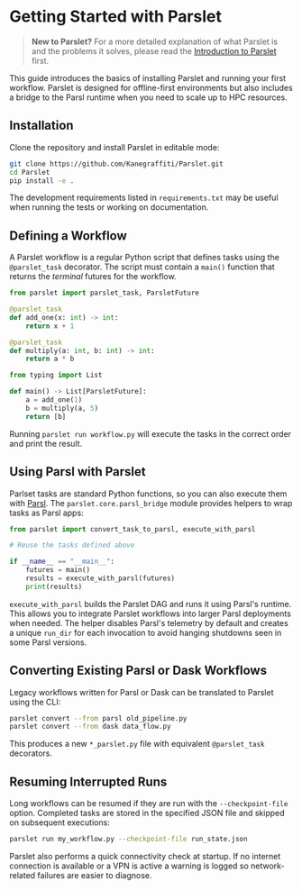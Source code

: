 # Getting Started with Parslet

> **New to Parslet?** For a more detailed explanation of what Parslet is and the problems it solves, please read the [Introduction to Parslet](./introduction.md) first.

This guide introduces the basics of installing Parslet and running your first workflow. Parslet is designed for offline-first environments but also includes a bridge to the Parsl runtime when you need to scale up to HPC resources.

## Installation

Clone the repository and install Parslet in editable mode:
```bash
git clone https://github.com/Kanegraffiti/Parslet.git
cd Parslet
pip install -e .
```
The development requirements listed in `requirements.txt` may be useful when
running the tests or working on documentation.

## Defining a Workflow

A Parslet workflow is a regular Python script that defines tasks using the `@parslet_task` decorator. The script must contain a `main()` function that returns the *terminal* futures for the workflow.

```python
from parslet import parslet_task, ParsletFuture

@parslet_task
def add_one(x: int) -> int:
    return x + 1

@parslet_task
def multiply(a: int, b: int) -> int:
    return a * b

from typing import List

def main() -> List[ParsletFuture]:
    a = add_one(1)
    b = multiply(a, 5)
    return [b]
```

Running `parslet run workflow.py` will execute the tasks in the correct order and print the result.

## Using Parsl with Parslet

Parlset tasks are standard Python functions, so you can also execute them with [Parsl](https://parsl-project.org/). The `parslet.core.parsl_bridge` module provides helpers to wrap tasks as Parsl apps:

```python
from parslet import convert_task_to_parsl, execute_with_parsl

# Reuse the tasks defined above

if __name__ == "__main__":
    futures = main()
    results = execute_with_parsl(futures)
    print(results)
```

`execute_with_parsl` builds the Parslet DAG and runs it using Parsl's runtime. This allows you to integrate Parslet workflows into larger Parsl deployments when needed. The helper disables Parsl's telemetry by default and creates a unique `run_dir` for each invocation to avoid hanging shutdowns seen in some Parsl versions.

## Converting Existing Parsl or Dask Workflows

Legacy workflows written for Parsl or Dask can be translated to Parslet using the CLI:

```bash
parslet convert --from parsl old_pipeline.py
parslet convert --from dask data_flow.py
```

This produces a new `*_parslet.py` file with equivalent `@parslet_task` decorators.

## Resuming Interrupted Runs

Long workflows can be resumed if they are run with the `--checkpoint-file` option. Completed tasks are stored in the specified JSON file and skipped on subsequent executions:

```bash
parslet run my_workflow.py --checkpoint-file run_state.json
```

Parslet also performs a quick connectivity check at startup. If no internet connection is available or a VPN is active a warning is logged so network-related failures are easier to diagnose.
